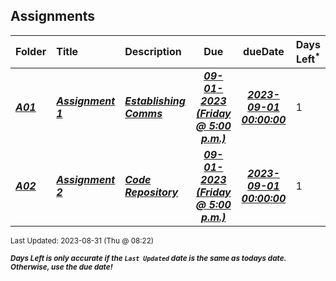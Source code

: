 ## Assignments

| Folder | Title | Description | Due | dueDate | Days Left<sup>*</sup> |
|:------|:------|:------|:-----:|:-----:|-----|
| ***<a href="https://github.com/rugbyprof/4143-PLC/tree/master/Assignments/A01">A01</a>*** | ***<a href="https://github.com/rugbyprof/4143-PLC/tree/master/Assignments/A01"> Assignment 1 </a>*** | ***<a href="https://github.com/rugbyprof/4143-PLC/tree/master/Assignments/A01"> Establishing Comms</a>*** | ***<a href="https://github.com/rugbyprof/4143-PLC/tree/master/Assignments/A01"> 09-01-2023 (Friday @ 5:00 p.m.)</a>*** | ***<a href="https://github.com/rugbyprof/4143-PLC/tree/master/Assignments/A01">2023-09-01 00:00:00</a>*** | 1 |
| ***<a href="https://github.com/rugbyprof/4143-PLC/tree/master/Assignments/A02">A02</a>*** | ***<a href="https://github.com/rugbyprof/4143-PLC/tree/master/Assignments/A02"> Assignment 2 </a>*** | ***<a href="https://github.com/rugbyprof/4143-PLC/tree/master/Assignments/A02"> Code Repository</a>*** | ***<a href="https://github.com/rugbyprof/4143-PLC/tree/master/Assignments/A02"> 09-01-2023 (Friday @ 5:00 p.m.)</a>*** | ***<a href="https://github.com/rugbyprof/4143-PLC/tree/master/Assignments/A02">2023-09-01 00:00:00</a>*** | 1 |

<sup>Last Updated: 2023-08-31 (Thu @ 08:22)</sup> 

<sup>***Days Left is only accurate if the `Last Updated` date is the same as todays date. Otherwise, use the due date!***</sup> 